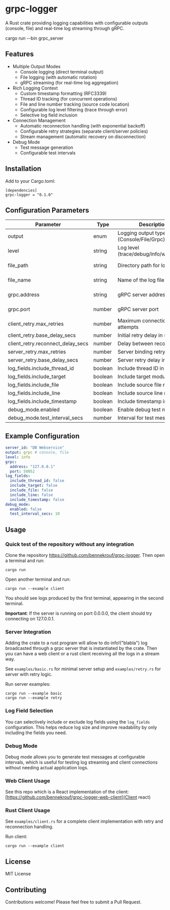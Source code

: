 # grpc-logger
A Rust crate providing logging capabilities with configurable outputs (console, file) and real-time log streaming through gRPC.



cargo run --bin grpc_server

## Features
- Multiple Output Modes
  - Console logging (direct terminal output)
  - File logging (with automatic rotation)
  - gRPC streaming (for real-time log aggregation)
- Rich Logging Context
  - Custom timestamp formatting (RFC3339)
  - Thread ID tracking (for concurrent operations)
  - File and line number tracking (source code location)
  - Configurable log level filtering (trace through error)
  - Selective log field inclusion
- Connection Management
  - Automatic reconnection handling (with exponential backoff)
  - Configurable retry strategies (separate client/server policies)
  - Stream management (automatic recovery on disconnection)
- Debug Mode
  - Test message generation
  - Configurable test intervals

## Installation
Add to your Cargo.toml:
```
[dependencies]
grpc-logger = "0.1.0"
```

## Configuration Parameters
| Parameter | Type | Description | Required | Default |
|-----------|------|-------------|----------|---------|
| output | enum | Logging output type (Console/File/Grpc) | Yes | - |
| level | string | Log level (trace/debug/info/warn/error) | Yes | - |
| file_path | string | Directory path for log files | For File output | "logs" |
| file_name | string | Name of the log file | For File output | "app.log" |
| grpc.address | string | gRPC server address | For Grpc output | "0.0.0.0" |
| grpc.port | number | gRPC server port | For Grpc output | 50052 |
| client_retry.max_retries | number | Maximum connection attempts | No | 5000 |
| client_retry.base_delay_secs | number | Initial retry delay in seconds | No | 2 |
| client_retry.reconnect_delay_secs | number | Delay between reconnections | No | 2 |
| server_retry.max_retries | number | Server binding retry attempts | No | 5 |
| server_retry.base_delay_secs | number | Server retry delay in seconds | No | 1 |
| log_fields.include_thread_id | boolean | Include thread ID in logs | No | false |
| log_fields.include_target | boolean | Include target module in logs | No | false |
| log_fields.include_file | boolean | Include source file name | No | false |
| log_fields.include_line | boolean | Include source line number | No | false |
| log_fields.include_timestamp | boolean | Include timestamp in logs | No | false |
| debug_mode.enabled | boolean | Enable debug test messages | No | false |
| debug_mode.test_interval_secs | number | Interval for test messages | No | 10 |

## Example Configuration
```yaml
server_id: "DB Webservice"
output: grpc # console, file
level: info
grpc:
  address: "127.0.0.1"
  port: 50052
log_fields:
  include_thread_id: false
  include_target: false
  include_file: false
  include_line: false
  include_timestamp: false
debug_mode:
  enabled: false
  test_interval_secs: 10
```

## Usage
### Quick test of the repository without any integration
Clone the repository https://github.com/bennekrouf/grpc-logger. Then open a terminal and run:
```
cargo run
```
Open another terminal and run: 
```
cargo run --example client
```
You should see logs produced by the first terminal, appearing in the second terminal.

**Important**: If the server is running on port 0.0.0.0, the client should try connecting on 127.0.0.1.

### Server Integration
Adding the crate to a rust program will allow to do info!("blabla") log broadcasted through a grpc server that is instantiated by the crate. Then you can have a web client or a rust client receiving all the logs in a stream way.

See `examples/basic.rs` for minimal server setup and `examples/retry.rs` for server with retry logic.

Run server examples:
```
cargo run --example basic
cargo run --example retry
```

### Log Field Selection
You can selectively include or exclude log fields using the `log_fields` configuration. This helps reduce log size and improve readability by only including the fields you need.

### Debug Mode
Debug mode allows you to generate test messages at configurable intervals, which is useful for testing log streaming and client connections without needing actual application logs.

### Web Client Usage
See this repo which is a React implementation of the client:
[https://github.com/bennekrouf/grpc-logger-web-client](Client react)

### Rust Client Usage
See `examples/client.rs` for a complete client implementation with retry and reconnection handling.

Run client:
```
cargo run --example client
```

## License
MIT License

## Contributing
Contributions welcome! Please feel free to submit a Pull Request.
